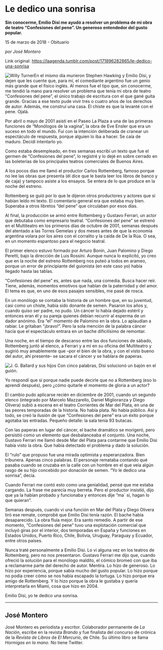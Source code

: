 # Le dedico una sonrisa

**Sin conocerme, Emilio Disi me ayudó a resolver un problema de mi obra de teatro “Confesiones del pene”. Un generoso entendedor del gusto popular.**

15 de marzo de 2018 - Obituario

_por José Montero_

Link original: https://laagenda.tumblr.com/post/171896282865/le-dedico-una-sonrisa

![Willy Turner](https://64.media.tumblr.com/bd50766027631d186c57e2255c808926/tumblr_inline_pk0pcr0rtf1t6q87u_500.jpg)En el mismo día murieron Stephen Hawking y Emilio Disi, y dejen que les cuente que, para mí, el comediante argentino fue un genio más grande que el físico inglés. Al menos fue el tipo que, sin conocerme, me tendió la mano para resolver un problema que tenía mi obra de teatro “Confesiones del pene”, el único trabajo de escritura con el que gané guita grande. Gracias a ese texto pude vivir tres o cuatro años de los derechos de autor. Además, me construí una casa. El chiste es que la levanté con el pene. Ojalá.

 Por abril o mayo de 2001 asistí en el Paseo La Plaza a una de las primeras funciones de “Monólogos de la vagina”, la obra de Eve Ensler que era un suceso en todo el mundo. Fui con la intención deliberada de cranear un espectáculo de respuesta, porque alguien lo iba a hacer. Se caía de maduro. Decidí intentarlo yo.

 Como estaba desempleado, en tres semanas escribí un texto que fue el germen de “Confesiones del pene”, lo registré y lo dejé en sobre cerrado en las boleterías de los principales teatros comerciales de Buenos Aires.

 A los pocos días me llamó el productor Carlos Rottemberg, famoso porque no lee las obras que presenta (él dice que le basta leer los libros de banco y de caja) y tampoco asiste a los ensayos. Se entera de lo que produce en la noche del estreno.

 Rottemberg se guió por lo que le dijeron otros productores y actores que sí habían leído mi texto. El comentario general era que estaba muy bien. Superaba a otros libretos “del pene” que circulaban por esos días.

 Al final, la producción se armó entre Rottemberg y Gustavo Ferrari, un actor que debutaba como empresario teatral. “Confesiones del pene” se estrenó en el Multiteatro en los primeros días de octubre de 2001, semanas después del atentado a las Torres Gemelas y dos meses antes de que la economía argentina volara por los aires con el corralito y la caída de De la Rúa. O sea, en un momento espantoso para el negocio teatral.

 El primer elenco estuvo formado por Arturo Bonín, Juan Palomino y Diego Peretti, bajo la dirección de Luis Rossini. Aunque nunca lo explicitó, yo creo que en la noche del estreno Rottemberg nos puteó a todos en arameo, porque un error de principiante del guionista (en este caso yo) había llegado hasta las tablas.

 “Confesiones del pene” es, antes que nada, una comedia. Busca hacer reír. Tiene, además, momentos emotivos que hablan de la paternidad y del amor. El tema es que, en uno de esos pasajes sensibles, me pasé de rosca.

 En un monólogo se contaba la historia de un hombre que, en su juventud, casi como un chiste, había sido donante de semen. Pasaron los años y, cuando quiso ser padre, no pudo. Un cáncer lo había dejado estéril y entonces eran él y su pareja quienes debían recurrir al esperma de un dador anónimo. Era “el” momento de Palomino en la obra. Lo aplaudían a rabiar. Le gritaban “¡bravo!”. Pero la sola mención de la palabra cáncer hacía que el espectáculo entrara en un bache dificilísimo de remontar.

 Una noche, en el tiempo de descanso entre las dos funciones de sábado, Rottemberg juntó al elenco, a Ferrari y a mí en su oficina del Multiteatro y sugirió muy amablemente que –por el bien de la obra, y con el visto bueno del autor, ahí presente– se sacara el cáncer y se hablara de paperas.

![J. G. Ballard y sus hijos](https://64.media.tumblr.com/bd50766027631d186c57e2255c808926/tumblr_inline_pk0pcr0rtf1t6q87u_500.jpg) Con cinco palabras, Disi solucionó un bajón en el guión. 


Yo respondí que sí porque nadie puede decirle que no a Rottemberg (eso lo aprendí después), pero ¿cómo quitarle el momento de gloria a un actor? 

 El cambio pudo aplicarse recién en diciembre de 2001, cuando un segundo elenco (integrado por Marcelo Mazzarello, Daniel Miglioranza y Diego Olivera) subió a escena en el teatro Corrientes de Mar del Plata, en una de las peores temporadas de la historia. No había plata. No había público. Así y todo, se creó la ilusión de que “Confesiones del pene” era un éxito porque agotaba las entradas. Pequeño detalle: la sala tenía 93 butacas.

 Con las paperas en lugar del cáncer, el bache dramático se morigeró, pero persistió como un elemento que desbalanceaba el conjunto. Una noche, Gustavo Ferrari me llamó desde Mar del Plata para contarme que Emilio Disi había visto la obra. Que había detectado el problema y dado la solución.

 El “rulo” que propuso  fue una mirada optimista y esperanzadora. Bien tribunera. Apenas cinco palabras. El personaje remataba contando qué pasaba cuando se cruzaba en la calle con un hombre en el que veía algún rasgo de su hijo concebido por donación de semen. “Yo le dedico una sonrisa”, decía.

 Cuando Ferrari me contó esto como una genialidad, pensé que me estaba cargando. La frase me parecía muy berreta. Pero el productor insistió, dijo que ya la habían probado y funcionaba y entonces dije “ma´ sí, hagan lo que quieran”.

 Semanas después, cuando vi una función en Mar del Plata y Diego Olivera tiró ese remate, comprobé que Emilio Disi tenía razón. El bache había desaparecido. La obra fluía mejor. Era santo remedio. A partir de ese momento, “Confesiones del pene” tuvo una explotación comercial que incluyó giras por el interior, dos temporadas en España y funciones en Estados Unidos, Puerto Rico, Chile, Bolivia, Uruguay, Paraguay y Ecuador, entre otros países.

 Nunca traté personalmente a Emilio Disi. Lo vi alguna vez en los teatros de Rottemberg, pero no nos presentaron. Gustavo Ferrari me dijo que, cuando ofreció la solución para el monólogo maldito, el cómico bromeó con que iba a reclamarme parte del derecho de autor. Mentira. Lo hizo de generoso. Lo hizo por experiencia, porque sabía mucho del gusto popular. Lo hizo porque no podía creer cómo se nos había escapado la tortuga. Lo hizo porque era amigo de Rottemberg. Y lo hizo porque la obra le gustaba y quería interpretarla en Miami, cosa que hizo en 2004.

 Emilio Disi, yo te dedico una sonrisa.



---

 José Montero
-------------

 José Montero es periodista y escritor. Colaborador permanente de *La Nación*, escribe en la revista *Brando* y fue finalista del concurso de crónica de la *Revista de Libros* de *El Mercurio*, de Chile. Su último libro se llama *Hormigas en la mano*. No tiene Twitter. 

